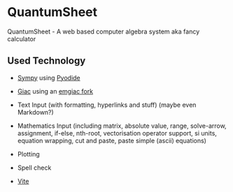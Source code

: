 # QuantumSheet
QuantumSheet - A web based computer algebra system aka fancy calculator

## Used Technology
- [Sympy](https://github.com/sympy/sympy) using [Pyodide](https://github.com/iodide-project/pyodide)
- [Giac](https://www-fourier.ujf-grenoble.fr/~parisse/giac.html) using an [emgiac fork](https://github.com/brentan/emgiac)
- Text Input (with formatting, hyperlinks and stuff) (maybe even Markdown?)
- Mathematics Input (including matrix, absolute value, range, solve-arrow, assignment, if-else, nth-root, vectorisation operator support, si units, equation wrapping, cut and paste, paste simple (ascii) equations)
- Plotting
- Spell check

- [Vite](https://github.com/vuejs/vite)
